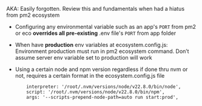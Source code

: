 AKA: Easily forgotten. Review this and fundamentals when had a hiatus from pm2 ecosystem

- Configuring any environmental variable such as an app's `PORT` from pm2 or eco **overrides all pre-existing** .env file's `PORT` from app folder  

- When have **production** env variables at ecosystem.config.js: Environment production must run in pm2 ecosystem command. Don’t assume server env variable set to production will work  
  
- Using a certain node and npm version regardless if done thru nvm or not, requires a certain format in the ecosystem.config.js file
	```
	    interpreter: '/root/.nvm/versions/node/v22.8.0/bin/node',
	    script: '/root/.nvm/versions/node/v22.8.0/bin/npm',
	    args: '--scripts-prepend-node-path=auto run start:prod',
	```